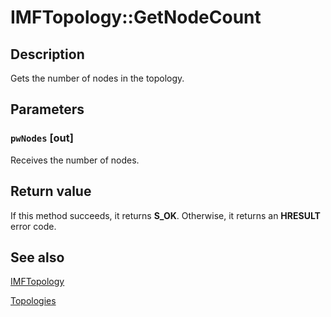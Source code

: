 # IMFTopology::GetNodeCount

## Description

Gets the number of nodes in the topology.

## Parameters

### `pwNodes` [out]

Receives the number of nodes.

## Return value

If this method succeeds, it returns **S_OK**. Otherwise, it returns an **HRESULT** error code.

## See also

[IMFTopology](https://learn.microsoft.com/windows/desktop/api/mfidl/nn-mfidl-imftopology)

[Topologies](https://learn.microsoft.com/windows/desktop/medfound/topologies)